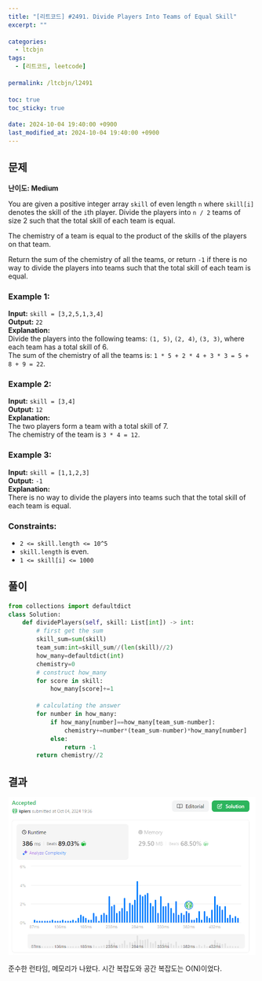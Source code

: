 ```yaml
---
title: "[리트코드] #2491. Divide Players Into Teams of Equal Skill"
excerpt: ""

categories:
  - ltcbjn
tags:
  - [리트코드, leetcode]

permalink: /ltcbjn/l2491

toc: true
toc_sticky: true

date: 2024-10-04 19:40:00 +0900
last_modified_at: 2024-10-04 19:40:00 +0900
---
```


## 문제

**난이도: Medium**

You are given a positive integer array `skill` of even length `n` where `skill[i]` denotes the skill of the `i`th player. Divide the players into `n / 2` teams of size 2 such that the total skill of each team is equal.

The chemistry of a team is equal to the product of the skills of the players on that team.

Return the sum of the chemistry of all the teams, or return `-1` if there is no way to divide the players into teams such that the total skill of each team is equal.

### Example 1:

**Input:** `skill = [3,2,5,1,3,4]`  
**Output:** `22`  
**Explanation:**  
Divide the players into the following teams: `(1, 5)`, `(2, 4)`, `(3, 3)`, where each team has a total skill of 6.  
The sum of the chemistry of all the teams is: `1 * 5 + 2 * 4 + 3 * 3 = 5 + 8 + 9 = 22`.

### Example 2:

**Input:** `skill = [3,4]`  
**Output:** `12`  
**Explanation:**  
The two players form a team with a total skill of 7.  
The chemistry of the team is `3 * 4 = 12`.

### Example 3:

**Input:** `skill = [1,1,2,3]`  
**Output:** `-1`  
**Explanation:**  
There is no way to divide the players into teams such that the total skill of each team is equal.

### Constraints:

- `2 <= skill.length <= 10^5`
- `skill.length` is even.
- `1 <= skill[i] <= 1000`

## 풀이

```python
from collections import defaultdict
class Solution:
    def dividePlayers(self, skill: List[int]) -> int:
        # first get the sum
        skill_sum=sum(skill)
        team_sum:int=skill_sum//(len(skill)//2)
        how_many=defaultdict(int)
        chemistry=0
        # construct how_many
        for score in skill:
            how_many[score]+=1
        
        # calculating the answer
        for number in how_many:
            if how_many[number]==how_many[team_sum-number]:
                chemistry+=number*(team_sum-number)*how_many[number]
            else:
                return -1
        return chemistry//2
```

## 결과

![alt text](/_posts/스크린샷%202024-10-04%20193726.png)

준수한 런타임, 메모리가 나왔다. 시간 복잡도와 공간 복잡도는 O(N)이었다.